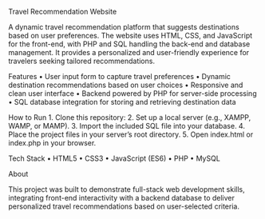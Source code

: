 Travel Recommendation Website

A dynamic travel recommendation platform that suggests destinations based on user preferences. The website uses HTML, CSS, and JavaScript for the front-end, with PHP and SQL handling the back-end and database management. It provides a personalized and user-friendly experience for travelers seeking tailored recommendations.

Features
	•	User input form to capture travel preferences
	•	Dynamic destination recommendations based on user choices
	•	Responsive and clean user interface
	•	Backend powered by PHP for server-side processing
	•	SQL database integration for storing and retrieving destination data

How to Run
	1.	Clone this repository:
  2.	Set up a local server (e.g., XAMPP, WAMP, or MAMP).
	3.	Import the included SQL file into your database.
	4.	Place the project files in your server’s root directory.
	5.	Open index.html or index.php in your browser.

Tech Stack
	•	HTML5
	•	CSS3
	•	JavaScript (ES6)
	•	PHP
	•	MySQL

About

This project was built to demonstrate full-stack web development skills, integrating front-end interactivity with a backend database to deliver personalized travel recommendations based on user-selected criteria. 
